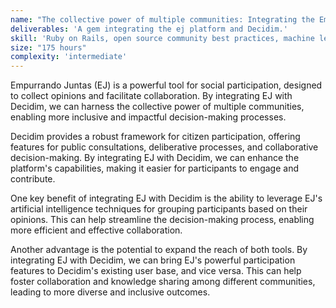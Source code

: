 ```yaml
---
name: "The collective power of multiple communities: Integrating the Empurrando Juntas tool with Decidim"
deliverables: 'A gem integrating the ej platform and Decidim.'
skill: 'Ruby on Rails, open source community best practices, machine learning'
size: "175 hours"
complexity: 'intermediate'
---
```

Empurrando Juntas (EJ) is a powerful tool for social participation, designed to collect opinions and facilitate collaboration. By integrating EJ with Decidim, we can harness the collective power of multiple communities, enabling more inclusive and impactful decision-making processes.

Decidim provides a robust framework for citizen participation, offering features for public consultations, deliberative processes, and collaborative decision-making. By integrating EJ with Decidim, we can enhance the platform's capabilities, making it easier for participants to engage and contribute.

One key benefit of integrating EJ with Decidim is the ability to leverage EJ's artificial intelligence techniques for grouping participants based on their opinions. This can help streamline the decision-making process, enabling more efficient and effective collaboration.

Another advantage is the potential to expand the reach of both tools. By integrating EJ with Decidim, we can bring EJ's powerful participation features to Decidim's existing user base, and vice versa. This can help foster collaboration and knowledge sharing among different communities, leading to more diverse and inclusive outcomes.